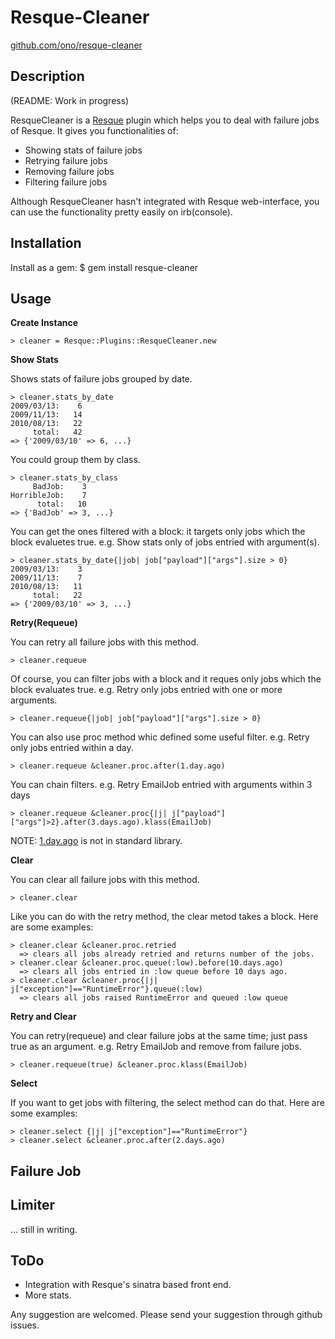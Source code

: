 Resque-Cleaner
==============

[github.com/ono/resque-cleaner](https://github.com/ono/resque-cleaner)


Description
-----------

(README: Work in progress)

ResqueCleaner is a [Resque](https://github.com/defunkt/resque) plugin which
helps you to deal with failure jobs of Resque. It gives you functionalities of:

* Showing stats of failure jobs
* Retrying failure jobs
* Removing failure jobs
* Filtering failure jobs

Although ResqueCleaner hasn't integrated with Resque web-interface, you can use
the functionality pretty easily on irb(console).


Installation
------------

Install as a gem:
    $ gem install resque-cleaner


Usage
-----

**Create Instance**

    > cleaner = Resque::Plugins::ResqueCleaner.new

**Show Stats**

Shows stats of failure jobs grouped by date.

    > cleaner.stats_by_date
    2009/03/13:    6
    2009/11/13:   14
    2010/08/13:   22
         total:   42
    => {'2009/03/10' => 6, ...}

You could group them by class.

    > cleaner.stats_by_class
         BadJob:    3
    HorribleJob:    7
          total:   10
    => {'BadJob' => 3, ...}

You can get the ones filtered with a block: it targets only jobs which the block
evaluetes true. e.g. Show stats only of jobs entried with argument(s).

    > cleaner.stats_by_date{|job| job["payload"]["args"].size > 0}
    2009/03/13:    3
    2009/11/13:    7
    2010/08/13:   11
         total:   22
    => {'2009/03/10' => 3, ...}

**Retry(Requeue)**

You can retry all failure jobs with this method.

    > cleaner.requeue

Of course, you can filter jobs with a block and it reques only jobs which the
block evaluates true. e.g. Retry only jobs entried with one or more arguments.

    > cleaner.requeue{|job| job["payload"]["args"].size > 0}

You can also use proc method whic defined some useful filter. e.g. Retry only jobs entried within a day.

    > cleaner.requeue &cleaner.proc.after(1.day.ago)

You can chain filters. e.g. Retry EmailJob entried with arguments within 3 days 

    > cleaner.requeue &cleaner.proc{|j| j["payload"]["args"]>2}.after(3.days.ago).klass(EmailJob)

NOTE:
[1.day.ago](https://github.com/rails/rails/blob/master/activesupport/lib/active_support/core_ext/numeric/time.rb)
is not in standard library.

**Clear**

You can clear all failure jobs with this method.

    > cleaner.clear

Like you can do with the retry method, the clear metod takes a block. Here are
some examples:

    > cleaner.clear &cleaner.proc.retried
      => clears all jobs already retried and returns number of the jobs.
    > cleaner.clear &cleaner.proc.queue(:low).before(10.days.ago)
      => clears all jobs entried in :low queue before 10 days ago.
    > cleaner.clear &cleaner.proc{|j| j["exception"]=="RuntimeError"}.queue(:low)
      => clears all jobs raised RuntimeError and queued :low queue

**Retry and Clear**

You can retry(requeue) and clear failure jobs at the same time; just pass true
as an argument. e.g. Retry EmailJob and remove from failure jobs.

    > cleaner.requeue(true) &cleaner.proc.klass(EmailJob)

**Select**

If you want to get jobs with filtering, the select method can do that. Here are
some examples:

    > cleaner.select {|j| j["exception"]=="RuntimeError"}
    > cleaner.select &cleaner.proc.after(2.days.ago)


Failure Job
-----------



Limiter
-------


... still in writing.


ToDo
----

* Integration with Resque's sinatra based front end.
* More stats.

Any suggestion are welcomed. Please send your suggestion through github issues.



